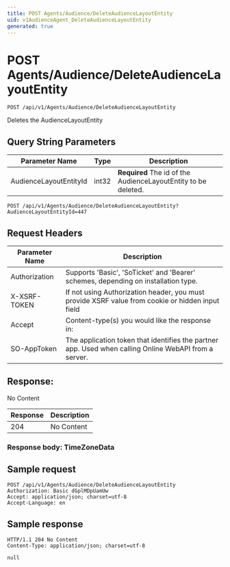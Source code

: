```yaml
---
title: POST Agents/Audience/DeleteAudienceLayoutEntity
uid: v1AudienceAgent_DeleteAudienceLayoutEntity
generated: true
---
```


# POST Agents/Audience/DeleteAudienceLayoutEntity

```http
POST /api/v1/Agents/Audience/DeleteAudienceLayoutEntity
```

Deletes the AudienceLayoutEntity







## Query String Parameters

| Parameter Name | Type |  Description |
|----------------|------|--------------|
| AudienceLayoutEntityId | int32 | **Required** The id of the AudienceLayoutEntity to be deleted. |

```http
POST /api/v1/Agents/Audience/DeleteAudienceLayoutEntity?AudienceLayoutEntityId=447
```


## Request Headers

| Parameter Name | Description |
|----------------|-------------|
| Authorization  | Supports 'Basic', 'SoTicket' and 'Bearer' schemes, depending on installation type. |
| X-XSRF-TOKEN   | If not using Authorization header, you must provide XSRF value from cookie or hidden input field |
| Accept         | Content-type(s) you would like the response in:  |
| SO-AppToken | The application token that identifies the partner app. Used when calling Online WebAPI from a server. |


## Response:

No Content

| Response | Description |
|----------------|-------------|
| 204 | No Content |

### Response body: TimeZoneData


## Sample request

```http!
POST /api/v1/Agents/Audience/DeleteAudienceLayoutEntity
Authorization: Basic dGplMDpUamUw
Accept: application/json; charset=utf-8
Accept-Language: en
```

## Sample response

```http_
HTTP/1.1 204 No Content
Content-Type: application/json; charset=utf-8

null
```
